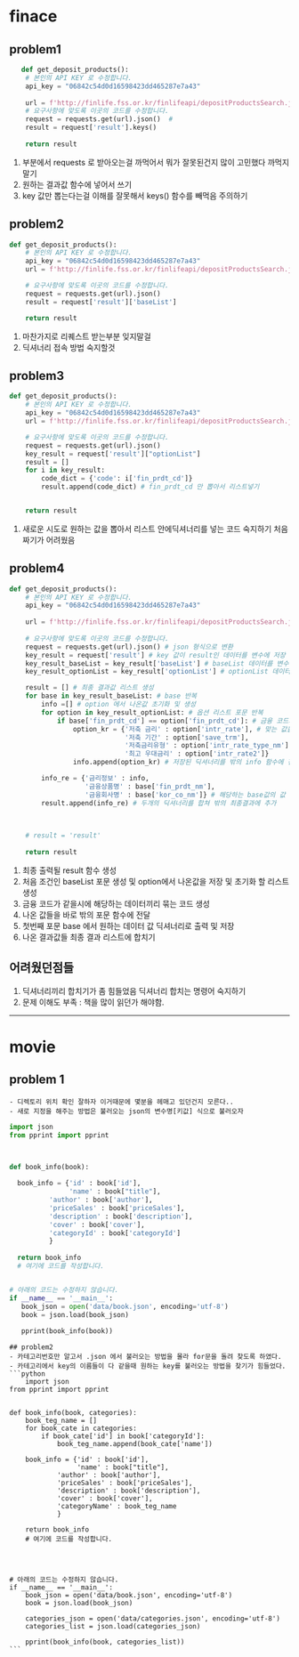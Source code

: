 # finace

## problem1
```python
   def get_deposit_products():
    # 본인의 API KEY 로 수정합니다.
    api_key = "06842c54d0d16598423dd465287e7a43"
    
    url = f'http://finlife.fss.or.kr/finlifeapi/depositProductsSearch.json?auth={api_key}&topFinGrpNo=020000&pageNo=1'
    # 요구사항에 맞도록 이곳의 코드를 수정합니다.
    request = requests.get(url).json()  # 
    result = request['result'].keys()
    
    return result
```
  1. 부분에서 requests 로 받아오는걸 까먹어서 뭐가 잘못된건지 많이 고민했다 까먹지 말기
  2. 원하는 결과값 함수에 넣어서 쓰기
  3. key 값만 뽑는다는걸 이해를 잘못해서 keys() 함수를 빼먹음 주의하기


## problem2
```python
def get_deposit_products():
    # 본인의 API KEY 로 수정합니다.
    api_key = "06842c54d0d16598423dd465287e7a43"
    url = f'http://finlife.fss.or.kr/finlifeapi/depositProductsSearch.json?auth={api_key}&topFinGrpNo=020000&pageNo=1'

    # 요구사항에 맞도록 이곳의 코드를 수정합니다.
    request = requests.get(url).json()
    result = request['result']['baseList']

    return result
```

1. 마찬가지로 리퀘스트 받는부분 잊지말걸
2. 딕셔너리 접속 방법 숙지할것

## problem3
```python
def get_deposit_products():
    # 본인의 API KEY 로 수정합니다.
    api_key = "06842c54d0d16598423dd465287e7a43"
    url = f'http://finlife.fss.or.kr/finlifeapi/depositProductsSearch.json?auth={api_key}&topFinGrpNo=020000&pageNo=1'

    # 요구사항에 맞도록 이곳의 코드를 수정합니다.
    request = requests.get(url).json()
    key_result = request['result']["optionList"]
    result = []
    for i in key_result:
        code_dict = {'code': i['fin_prdt_cd']}
        result.append(code_dict) # fin_prdt_cd 만 뽑아서 리스트넣기


    return result
```
1. 새로운 시도로 원하는 값을 뽑아서 리스트 안에딕셔너리를 넣는 코드 숙지하기 처음 짜기가 어려웠음

## problem4
```python
def get_deposit_products():
    # 본인의 API KEY 로 수정합니다.
    api_key = "06842c54d0d16598423dd465287e7a43"
    
    url = f'http://finlife.fss.or.kr/finlifeapi/depositProductsSearch.json?auth={api_key}&topFinGrpNo=020000&pageNo=1'
    
    # 요구사항에 맞도록 이곳의 코드를 수정합니다.
    request = requests.get(url).json() # json 형식으로 변환
    key_result = request['result'] # key 값이 result인 데이터를 변수에 저장
    key_result_baseList = key_result['baseList'] # baseList 데이터를 변수에 저장 - 순회
    key_result_optionList = key_result['optionList'] # optionList 데이터를 변수에 저장 - 금융상품코드 일치시

    result = [] # 최종 결과값 리스트 생성
    for base in key_result_baseList: # base 반복
        info =[] # option 에서 나온값 초기화 및 생성
        for option in key_result_optionList: # 옵션 리스트 포문 반복
            if base['fin_prdt_cd'] == option['fin_prdt_cd']: # 금융 코드가 같을시
                option_kr = {'저축 금리' : option['intr_rate'], # 맞는 값을 입력해서 딕셔너리로 저장
                             '저축 기간' : option['save_trm'],
                             '저축금리유형' : option['intr_rate_type_nm'],
                             '최고 우대금리' : option['intr_rate2']}
                info.append(option_kr) # 저장된 딕셔너리를 밖의 info 함수에 전달

        info_re = {'금리정보' : info,
                   '금융상품명' : base['fin_prdt_nm'],
                   '금융회사명' : base['kor_co_nm']} # 해당하는 base값의 값 딕셔너리로 저장
        result.append(info_re) # 두개의 딕셔너리를 합쳐 밖의 최종결과에 추가
                
                

    # result = 'result'
    
    return result
```
1. 최종 출력될 result 함수 생성
2. 처음 조건인 baseList 포문 생성 및 option에서 나온값을 저장 및 초기화 할 리스트 생성
3. 금융 코드가 같을시에 해당하는 데이터끼리 묶는 코드 생성
4. 나온 값들을 바로 밖의 포문 함수에 전달
5. 첫번째 포문 base 에서 원하는 데이터 값 딕셔너리로 출력 및 저장
6. 나온 결과값들 최종 결과 리스트에 합치기

## 어려웠던점들
  1. 딕셔너리끼리 합치기가 좀 힘들었음 딕셔너리 합치는 명령어 숙지하기
  2. 문제 이해도 부족 : 책을 많이 읽던가 해야함.

  --------------------------------------------------------------------

  # movie

  ## problem 1
    - 디렉토리 위치 확인 잘하자 이거때문에 몇분을 헤매고 있던건지 모른다..
    - 새로 지정을 해주는 방법은 불러오는 json의 변수명[키값] 식으로 불러오자

  ```python
  import json
  from pprint import pprint



  def book_info(book):
    
    book_info = {'id' : book['id'],
                 'name' : book["title"],
            'author' : book['author'],
            'priceSales' : book['priceSales'],
            'description' : book['description'],
            'cover' : book['cover'],
            'categoryId' : book['categoryId']
            }
    
    return book_info
    # 여기에 코드를 작성합니다.  


  # 아래의 코드는 수정하지 않습니다.
  if __name__ == '__main__':
     book_json = open('data/book.json', encoding='utf-8')
     book = json.load(book_json)
    
     pprint(book_info(book))

  ```

    ## problem2
    - 카테고리번호만 알고서 .json 에서 불러오는 방법을 몰라 for문을 돌려 찾도록 하였다.
    - 카테고리에서 key의 이름들이 다 같을때 원하는 key를 불러오는 방법을 찾기가 힘들었다.
    ```python
        import json
    from pprint import pprint


    def book_info(book, categories):
        book_teg_name = []
        for book_cate in categories:
            if book_cate['id'] in book['categoryId']:
                book_teg_name.append(book_cate['name'])

        book_info = {'id' : book['id'],
                     'name' : book["title"],
                'author' : book['author'],
                'priceSales' : book['priceSales'],
                'description' : book['description'],
                'cover' : book['cover'],
                'categoryName' : book_teg_name
                }

        return book_info
        # 여기에 코드를 작성합니다.  




    # 아래의 코드는 수정하지 않습니다.
    if __name__ == '__main__':
        book_json = open('data/book.json', encoding='utf-8')
        book = json.load(book_json)

        categories_json = open('data/categories.json', encoding='utf-8')
        categories_list = json.load(categories_json)

        pprint(book_info(book, categories_list))
    ```